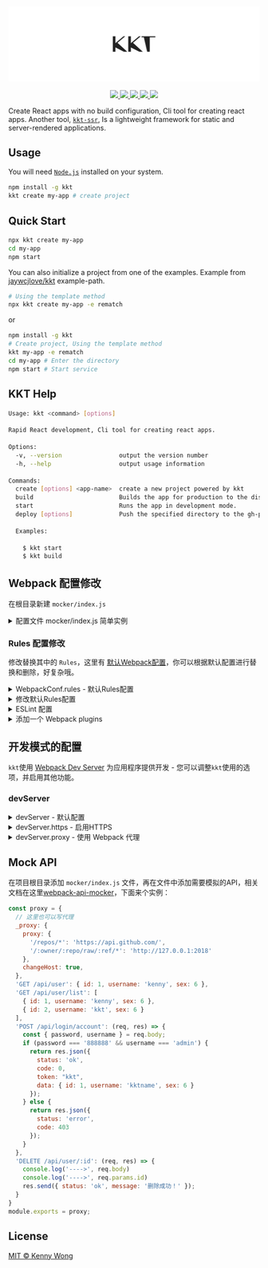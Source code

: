 <p align="center">
  <a href="https://github.com/jaywcjlove/kkt">
    <img src="./website/kkt.svg?sanitize=true">
  </a>
</p>

<p align="center">
  <a href="https://github.com/jaywcjlove/kkt/issues">
    <img src="https://img.shields.io/github/issues/jaywcjlove/kkt.svg">
  </a>
  <a href="https://github.com/jaywcjlove/kkt/network">
    <img src="https://img.shields.io/github/forks/jaywcjlove/kkt.svg">
  </a>
  <a href="https://github.com/jaywcjlove/kkt/stargazers">
    <img src="https://img.shields.io/github/stars/jaywcjlove/kkt.svg">
  </a>
  <a href="https://github.com/jaywcjlove/kkt/releases">
    <img src="https://img.shields.io/github/release/jaywcjlove/kkt.svg">
  </a>
  <a href="https://www.npmjs.com/package/kkt">
    <img src="https://img.shields.io/npm/v/kkt.svg">
  </a>
</p>


Create React apps with no build configuration, Cli tool for creating react apps. Another tool, [`kkt-ssr`](https://github.com/jaywcjlove/kkt-ssr), Is a lightweight framework for static and server-rendered applications.

## Usage

You will need [`Node.js`](https://nodejs.org) installed on your system.

```bash
npm install -g kkt
kkt create my-app # create project
```

## Quick Start

```bash
npx kkt create my-app
cd my-app
npm start
```

You can also initialize a project from one of the examples. Example from [jaywcjlove/kkt](./example) example-path. 

```bash
# Using the template method
npx kkt create my-app -e rematch
```

or

```bash
npm install -g kkt
# Create project, Using the template method
kkt my-app -e rematch
cd my-app # Enter the directory
npm start # Start service
```


## KKT Help

```bash
Usage: kkt <command> [options]

Rapid React development, Cli tool for creating react apps.

Options:
  -v, --version                output the version number
  -h, --help                   output usage information

Commands:
  create [options] <app-name>  create a new project powered by kkt
  build                        Builds the app for production to the dist folder.
  start                        Runs the app in development mode.
  deploy [options]             Push the specified directory to the gh-pages branch.

  Examples:

    $ kkt start
    $ kkt build
```

## Webpack 配置修改

在根目录新建 `mocker/index.js`

<details>
<summary>配置文件 mocker/index.js 简单实例</summary>

```js

module.exports = {
  config: (conf, { dev, env }, webpack) => {
    if (dev) {
      conf.devServer.before = (app) => {
        apiMocker(app, path.resolve('./mocker/index.js'), {
          proxy: {
            '/repos/*': 'https://api.github.com/',
          },
          changeHost: true,
        });
      };
    }
    return conf;
  },
};
module.exports = function (WebpackConf, devServer) {
  if (WebpackConf) {
    if (WebpackConf.mode === 'development') {
      // 开发模式下更改的 webpack 配置
    }
    if (WebpackConf.mode === 'production') {
      // 生产模式下更改的 webpack 配置
    }
    return WebpackConf
  };
  if (devServer) {
    devServer.proxy = {
      '/api': {
        target: 'http://127.0.0.1:1130',
        changeOrigin: true,
      },
    }
    return devServer;
  }
}
```

</details>



### Rules 配置修改

修改替换其中的 `Rules`，这里有 [默认Webpack配置](./conf)，你可以根据默认配置进行替换和删除，好复杂哦。


<details>
<summary>WebpackConf.rules - 默认Rules配置</summary>


- `babel` - 处理 `.js` 文件使用 [babel-loader](https://github.com/babel/babel-loader)  
- `graphics` - 处理 `.gif`, `.png` 和 `.webp` 文件使用 [file-loader](https://github.com/webpack-contrib/file-loader)
- `svg` - 处理 `.svg` 文件使用 [file-loader](https://github.com/webpack-contrib/file-loader)
- `jpeg` - 处理 `.jpg` 和 `.jpeg` 文件使用 [file-loader](https://github.com/webpack-contrib/file-loader)
- `fonts` - 处理 `.eot`, `.otf`, `.ttf`, `.woff` 和 `.woff2` 文件使用 [file-loader](https://github.com/webpack-contrib/file-loader)
- `video` - 处理 `.mp4`, `.ogg` 和 `.webm` 文件使用 [file-loader](https://github.com/webpack-contrib/file-loader)
- `audio` - 处理 `.wav`, `.mp3`, `.m4a`, `.aac`, 和 `.oga` 文件使用 [file-loader](https://github.com/webpack-contrib/file-loader)

> 
> 所有 `file-loader` 的默认配置为 `{ name: 'static/[name].[hash:8].[ext]' }`  
> babel默认配置: `{ loader: require.resolve('babel-loader'), options: require('../.babelrc'), // eslint-disable-line }`

</details>

<details>
<summary>修改默认Rules配置</summary>

下面实例是通过 `.kktrc.js` 文件去修改 `Webpack Rules`, 这个实例修改默认规则 `/\.(css|less)$/` 样式处理`loader` 配置，引用 [uiw](https://uiw-react.github.io/) 组件库之后, 由于默认开启 [css-modules](https://github.com/css-modules/css-modules) 导致组件库里面的样式名字被处理了，样式展示不出来，下面实例 [css-modules](https://github.com/css-modules/css-modules) 过滤 [uiw](https://uiw-react.github.io/) 里面的所有 `className` 都不做处理。

```js
module.exports = {
  config: (conf, { dev, env }, webpack) => {
    conf.module.rules = [
      ...conf.module.rules,
      {
        //.... Add rules
      }
    ]
    return conf;
  },
};
```

</details>

<details>
<summary>ESLint 配置</summary>

ESLint 配置报错可以通过标识到下面三个地方去找解决方法，`kkt` 使用的较为严格的代码规范，通常为了保持项目代码一直，尽量避免代码乱，这些都是必要的。

- [Rules in ESLint](https://eslint.org/docs/rules/)
- [React specific linting rules for ESLint](https://github.com/yannickcr/eslint-plugin-react)
- [Static AST checker for a11y rules on JSX elements.](https://github.com/evcohen/eslint-plugin-jsx-a11y)

如果你是在想禁用，目前没有提供什么好的方法，只能通过上面 `修改默认Rules配置` 将 webpack 默认配置冲掉。

</details>

<details>
<summary>添加一个 Webpack plugins</summary>

下面是添加一个 Webpack plugins 的实例

```js
const CleanWebpackPlugin = require('clean-webpack-plugin');

module.exports = {
  config: (conf, { dev, env }, webpack) => {
    conf.plugins = [
      ...conf.plugins,
      new CleanWebpackPlugin(paths.appBuildDist, {
        root: process.cwd(),
      }),
    ]
    return conf;
  },
};
```

</details>


## 开发模式的配置

`kkt`使用 [Webpack Dev Server](https://github.com/webpack/webpack-dev-server#readme) 为应用程序提供开发 - 您可以调整`kkt`使用的选项，并启用其他功能。

### devServer

<details>
<summary>devServer - 默认配置</summary>

`Webpack Dev Server` 的配置 - 有关可用选项，请参阅 `Webpack` 的 [devServer配置文档](https://webpack.js.org/configuration/dev-server/#devserver)。

提供的任何 `devServer` 选项将被合并在以下默认选项之上`kkt`使用（[webpack.config.server.js](./conf/webpack.config.server.js)）：

```js
const FS = require('fs');
const PATH = require('path');
const apiMocker = require('webpack-api-mocker');
const paths = require('./path');
const protocol = process.env.HTTPS === 'true' ? 'https' : 'http';

module.exports = (webpackConf) => {
  const serverConf = {
    // 启用生成文件的gzip压缩。
    compress: true,
    // 沉默WebpackDevServer自己的日志，因为它们通常没有用处。
    // 这个设置仍然会显示编译警告和错误。
    clientLogLevel: 'none',
    publicPath: webpackConf.output.publicPath,
    hot: true,
    historyApiFallback: {
      // 带点的路径仍应使用历史回退。
      disableDotRule: true,
    },
    // historyApiFallback: true,
    // WebpackDevServer默认是嘈杂的，所以我们发出自定义消息
    // 通过上面的`compiler.plugin`调用来监听编译器事件。
    quiet: true,
    // 如果HTTPS环境变量设置为“true”，则启用HTTPS
    https: protocol === 'https',
    // 告诉服务器从哪里提供内容。提供静态文件，这只是必要的。
    contentBase: [paths.appDirectory],
    // 通知服务器观察由devServer.contentBase选项提供的文件。
    // 文件更改将触发整页重新加载。
    watchContentBase: true,
    // 这样可以避免某些系统的CPU过载。
    watchOptions: {
      ignored: /node_modules/,
    },
  };
  return serverConf;
};
```


您可以使用以下选项配置这些的功能：

- [`devServer.historyApiFallback`](https://webpack.js.org/configuration/dev-server/#devserver-historyapifallback) - 配置`disableDotRule`，如果您在使用HTML5历史记录API时需要在路径中使用点。
- [`devServer.https`](https://webpack.js.org/configuration/dev-server/#devserver-https) - 启用具有默认自签名证书的HTTPS，或提供您自己的证书。
- [`devServer.overlay`](https://webpack.js.org/configuration/dev-server/#devserver-overlay) - 禁用编译错误重叠，或者也出现警告。
- [`devServer.proxy`](https://webpack.js.org/configuration/dev-server/#devserver-proxy) - 将某些URL代理到单独的API后端开发服务器。
- [`devServer.setup`](https://webpack.js.org/configuration/dev-server/#devserver-setup) - 访问Express应用程序以将自己的中间件添加到dev服务器。

</details>


<details>
<summary>devServer.https - 启用HTTPS</summary>

```js
module.exports = {
  config: (conf, { dev, env }, webpack) => {
    if (dev) {
      conf.devServer.https = true;
    }
    return conf;
  },
};
```

</details>


<details>
<summary>devServer.proxy - 使用 Webpack 代理</summary>

> 开发过程中需要模拟后台 API，当后台 API 完成，需要去调用真实后台 API ，这个时候你需要用 Proxy 来代理访问后台服务。  

```js
const path = require('path');
const apiMocker = require('mocker-api');

module.exports = {
  plugins: [
    require.resolve('@kkt/plugin-less'),
  ],
  // Modify the webpack config
  config: (conf, { dev, env }, webpack) => {
    if (env === 'prod') {
    }
    if (dev) {
      conf.devServer.proxy = {
        '/api': {
          target: 'http://127.0.0.1:1130',
          changeOrigin: true,
        },
        // websokect proxy
        '/api/ws': {
          target: 'ws://localhost:9981',
          ws: true
        },
      }
      conf.devServer.before = (app) => {
        apiMocker(app, path.resolve('./mocker/index.js'), {
          proxy: {
            '/repos/*': 'https://api.github.com/',
          },
          changeHost: true,
        });
      };
    }
    return conf;
  },
};
```

</details>


## Mock API

在项目根目录添加 `mocker/index.js` 文件，再在文件中添加需要模拟的API，相关文档在这里[webpack-api-mocker](https://github.com/jaywcjlove/webpack-api-mocker)，下面来个实例：

```js
const proxy = {
  // 这里也可以写代理
  _proxy: {
    proxy: {
      '/repos/*': 'https://api.github.com/',
      '/:owner/:repo/raw/:ref/*': 'http://127.0.0.1:2018'
    },
    changeHost: true,
  },
  'GET /api/user': { id: 1, username: 'kenny', sex: 6 },
  'GET /api/user/list': [
    { id: 1, username: 'kenny', sex: 6 }, 
    { id: 2, username: 'kkt', sex: 6 }
  ],
  'POST /api/login/account': (req, res) => {
    const { password, username } = req.body;
    if (password === '888888' && username === 'admin') {
      return res.json({
        status: 'ok',
        code: 0,
        token: "kkt",
        data: { id: 1, username: 'kktname', sex: 6 }
      });
    } else {
      return res.json({
        status: 'error',
        code: 403
      });
    }
  },
  'DELETE /api/user/:id': (req, res) => {
    console.log('---->', req.body)
    console.log('---->', req.params.id)
    res.send({ status: 'ok', message: '删除成功！' });
  }
}
module.exports = proxy;
```

## License

[MIT © Kenny Wong](./LICENSE)

